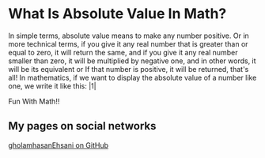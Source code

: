 # What Is Absolute Value In Math?

In simple terms, absolute value means to make any number positive.  Or in more technical terms, if you give it any real number that is greater than or equal to zero, it will return the same, and if you give it any real number smaller than zero, it will be multiplied by negative one, and in other words, it will be its equivalent or  If that number is positive, it will be returned, that's all!  In mathematics, if we want to display the absolute value of a number like one, we write it like this: |1|

Fun With Math!!

## My pages on social networks

[gholamhasanEhsani on GitHub](https://github.com/gholamhasanEhsani)

